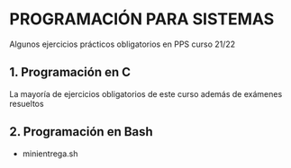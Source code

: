 # PROGRAMACIÓN PARA SISTEMAS
Algunos ejercicios prácticos obligatorios en PPS curso 21/22
## 1. Programación en C
La mayoría de ejercicios obligatorios de este curso además de exámenes resueltos
## 2. Programación en Bash
- minientrega.sh
